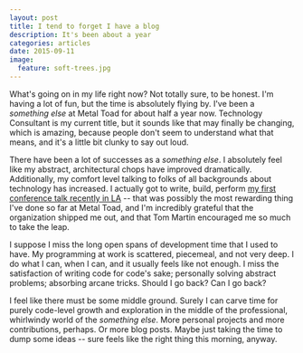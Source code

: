 ```yaml
---
layout: post
title: I tend to forget I have a blog
description: It's been about a year
categories: articles
date: 2015-09-11
image:
  feature: soft-trees.jpg
---
```


What's going on in my life right now? Not totally sure, to be honest. I'm having a lot of fun, but the time is absolutely flying by. I've been a *something else* at Metal Toad for about half a year now. Technology Consultant is my current title, but it sounds like that may finally be changing, which is amazing, because people don't seem to understand what that means, and it's a little bit clunky to say out loud.

There have been a lot of successes as a *something else*. I absolutely feel like my abstract, architectural chops have improved dramatically. Additionally, my comfort level talking to folks of all backgrounds about technology has increased. I actually got to write, build, perform [my first conference talk recently in LA](http://2015.drupalcampla.com/sessions/decoupling-drupal-there-really-module) -- that was possibly the most rewarding thing I've done so far at Metal Toad, and I'm incredibly grateful that the organization shipped me out, and that Tom Martin encouraged me so much to take the leap.

I suppose I miss the long open spans of development time that I used to have. My programming at work is scattered, piecemeal, and not very deep. I do what I can, when I can, and it usually feels like not enough. I miss the satisfaction of writing code for code's sake; personally solving abstract problems; absorbing arcane tricks. Should I go back? Can I go back?

I feel like there must be some middle ground. Surely I can carve time for purely code-level growth and exploration in the middle of the professional, whirlwindy world of the *something else*. More personal projects and more contributions, perhaps. Or more blog posts. Maybe just taking the time to dump some ideas -- sure feels like the right thing this morning, anyway.